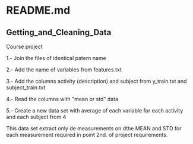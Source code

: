 # README.md
## Getting_and_Cleaning_Data
Course project

1.- Join the files of identical patern name

2.- Add the name of variables from features.txt

3.- Add the columns activity (description) and subject from y_train.txt and subject_train.txt

4.- Read the columns with "mean or std" data

5.- Create a new data set with average of each variable for each activity and each subject from 4

This data set extract only de measurements on dthe MEAN and STD for each measurement required in point 2nd. of project requirements.
